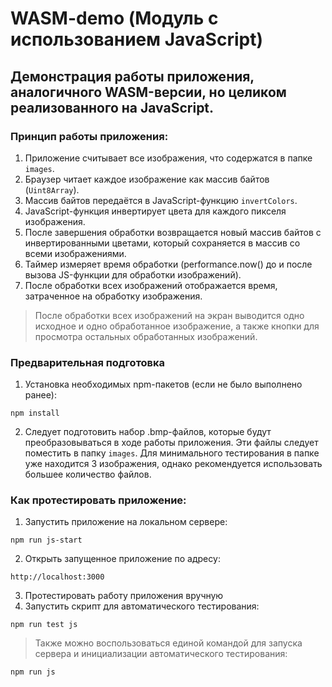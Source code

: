 # WASM-demo (Модуль с использованием JavaScript)

## Демонстрация работы приложения, аналогичного WASM-версии, но целиком реализованного на JavaScript.

### Принцип работы приложения:

1. Приложение считывает все изображения, что содержатся в папке `images`.
2. Браузер читает каждое изображение как массив байтов (`Uint8Array`).
3. Массив байтов передаётся в JavaScript-функцию `invertColors`.
4. JavaScript-функция инвертирует цвета для каждого пикселя изображения.
5. После завершения обработки возвращается новый массив байтов с инвертированными цветами, который сохраняется в массив со всеми изображениями.
6. Таймер измеряет время обработки (performance.now() до и после вызова JS-функции для обработки изображений).
7. После обработки всех изображений отображается время, затраченное на обработку изображения.

> После обработки всех изображений на экран выводится одно исходное и одно обработанное изображение, а также кнопки для просмотра остальных обработанных изображений.

### Предварительная подготовка
1. Установка необходимых npm-пакетов (если не было выполнено ранее):
```
npm install
```
2. Следует подготовить набор .bmp-файлов, которые будут преобразовываться в ходе работы приложения. Эти файлы следует поместить в папку `images`. Для минимального тестирования в папке уже находится 3 изображения, однако рекомендуется использовать большее количество файлов.

### Как протестировать приложение:

1. Запустить приложение на локальном сервере:
```
npm run js-start
```
2. Открыть запущенное приложение по адресу:
```
http://localhost:3000
```
3. Протестировать работу приложения вручную
4. Запустить скрипт для автоматического тестирования:
```
npm run test js
```

> Также можно воспользоваться единой командой для запуска сервера и инициализации автоматического тестирования:
```
npm run js
```